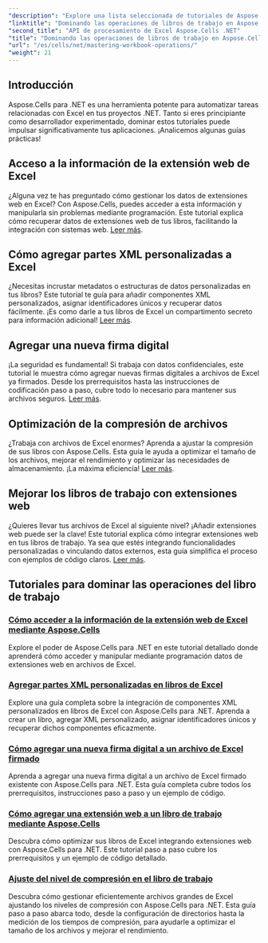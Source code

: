 ```yaml
---
"description": "Explore una lista seleccionada de tutoriales de Aspose.Cells para .NET, incluidas guías sobre cómo acceder a datos de extensiones web, agregar firmas digitales y ajustar los niveles de compresión."
"linktitle": "Dominando las operaciones de libros de trabajo en Aspose.Cells para .NET"
"second_title": "API de procesamiento de Excel Aspose.Cells .NET"
"title": "Dominando las operaciones de libros de trabajo en Aspose.Cells para .NET"
"url": "/es/cells/net/mastering-workbook-operations/"
"weight": 21
---
```


## Introducción

Aspose.Cells para .NET es una herramienta potente para automatizar tareas relacionadas con Excel en tus proyectos .NET. Tanto si eres principiante como desarrollador experimentado, dominar estos tutoriales puede impulsar significativamente tus aplicaciones. ¡Analicemos algunas guías prácticas!  

## Acceso a la información de la extensión web de Excel  

¿Alguna vez te has preguntado cómo gestionar los datos de extensiones web en Excel? Con Aspose.Cells, puedes acceder a esta información y manipularla sin problemas mediante programación. Este tutorial explica cómo recuperar datos de extensiones web de tus libros, facilitando la integración con sistemas web. [Leer más](./accessing-excel-web-extension-information/).  

## Cómo agregar partes XML personalizadas a Excel  

¿Necesitas incrustar metadatos o estructuras de datos personalizadas en tus libros? Este tutorial te guía para añadir componentes XML personalizados, asignar identificadores únicos y recuperar datos fácilmente. ¡Es como darle a tus libros de Excel un compartimento secreto para información adicional! [Leer más](./add-custom-xml-parts/).  

## Agregar una nueva firma digital  

¡La seguridad es fundamental! Si trabaja con datos confidenciales, este tutorial le muestra cómo agregar nuevas firmas digitales a archivos de Excel ya firmados. Desde los prerrequisitos hasta las instrucciones de codificación paso a paso, cubre todo lo necesario para mantener sus archivos seguros. [Leer más](./adding-new-digital-signature-to-signed-excel-file/).  

## Optimización de la compresión de archivos  

¿Trabaja con archivos de Excel enormes? Aprenda a ajustar la compresión de sus libros con Aspose.Cells. Esta guía le ayuda a optimizar el tamaño de los archivos, mejorar el rendimiento y optimizar las necesidades de almacenamiento. ¡La máxima eficiencia! [Leer más](./adjusting-compression-level/). 
 
## Mejorar los libros de trabajo con extensiones web  

¿Quieres llevar tus archivos de Excel al siguiente nivel? ¡Añadir extensiones web puede ser la clave! Este tutorial explica cómo integrar extensiones web en tus libros de trabajo. Ya sea que estés integrando funcionalidades personalizadas o vinculando datos externos, esta guía simplifica el proceso con ejemplos de código claros. [Leer más](./adding-web-extension/).  

## Tutoriales para dominar las operaciones del libro de trabajo
### [Cómo acceder a la información de la extensión web de Excel mediante Aspose.Cells](./accessing-excel-web-extension-information/)
Explore el poder de Aspose.Cells para .NET en este tutorial detallado donde aprenderá cómo acceder y manipular mediante programación datos de extensiones web en archivos de Excel.
### [Agregar partes XML personalizadas en libros de Excel](./add-custom-xml-parts/)
Explore una guía completa sobre la integración de componentes XML personalizados en libros de Excel con Aspose.Cells para .NET. Aprenda a crear un libro, agregar XML personalizado, asignar identificadores únicos y recuperar dichos componentes eficazmente.
### [Cómo agregar una nueva firma digital a un archivo de Excel firmado](./adding-new-digital-signature-to-signed-excel-file/)
Aprenda a agregar una nueva firma digital a un archivo de Excel firmado existente con Aspose.Cells para .NET. Esta guía completa cubre todos los prerrequisitos, instrucciones paso a paso y un ejemplo de código.
### [Cómo agregar una extensión web a un libro de trabajo mediante Aspose.Cells](./adding-web-extension/)
Descubra cómo optimizar sus libros de Excel integrando extensiones web con Aspose.Cells para .NET. Este tutorial paso a paso cubre los prerrequisitos y un ejemplo de código detallado.
### [Ajuste del nivel de compresión en el libro de trabajo](./adjusting-compression-level/)
Descubra cómo gestionar eficientemente archivos grandes de Excel ajustando los niveles de compresión con Aspose.Cells para .NET. Esta guía paso a paso abarca todo, desde la configuración de directorios hasta la medición de los tiempos de compresión, para ayudarle a optimizar el tamaño de los archivos y mejorar el rendimiento.